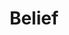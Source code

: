---
title: "Belief"
summary: "Belief is the debut studio album by Los Angeles based duo Belief, released on July 17, 2022, through Lex Records."
image: "belief.jpg"
apple_music_artist_url: "https://music.apple.com/gb/artist/belief/1610805945"
wikipedia_url: "https://en.wikipedia.org/wiki/Belief_(Belief_album)"
---